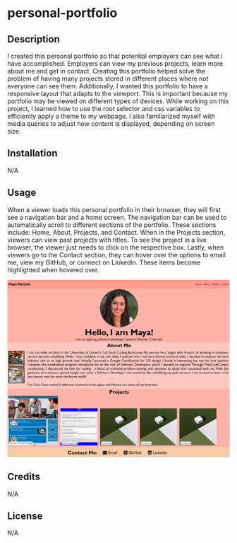 # personal-portfolio

## Description

I created this personal portfolio so that potential employers can see what I have accomplished. Employers can view my previous projects, learn more about me and get in contact. Creating this portfolio helped solve the problem of having many projects stored in different places where not everyone can see them. Additionally, I wanted this portfolio to have a responsive layout that adapts to the viewport. This is important because my portfolio may be viewed on different types of devices. While working on this project, I learned how to use the root selector and css variables to efficiently apply a theme to my webpage. I also familiarized myself with media queries to adjust how content is displayed, depending on screen size.

## Installation

N/A

## Usage

When a viewer loads this personal portfolio in their browser, they will first see a navigation bar and a home screen. The navigation bar can be used to automatically scroll to different sections of the portfolio. These sections include: Home, About, Projects, and Contact. When in the Projects section, viewers can view past projects with titles. To see the project in a live browser, the viewer just needs to click on the respective box. Lastly, when viewers go to the Contact section, they can hover over the options to email me, view my GitHub, or connect on Linkedin. These items become highlighted when hovered over.

![Screenshot of portfolio website:](assets/images/Screenshot.png)

## Credits

N/A

## License

N/A
